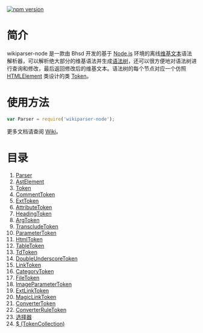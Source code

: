 [![npm version](https://badge.fury.io/js/wikiparser-node.svg)](https://www.npmjs.com/package/wikiparser-node)

# 简介
wikiparser-node 是一款由 Bhsd 开发的基于 [Node.js](https://nodejs.org/en/) 环境的离线[维基文本](https://www.mediawiki.org/wiki/Wikitext)语法解析器，可以解析绝大部分的维基语法并生成[语法树](https://en.wikipedia.org/wiki/Abstract_syntax_tree)，还可以很方便地对语法树进行查询和修改，最后返回修改后的维基文本。语法树的每个节点对应一个仿照 [HTMLElement](https://developer.mozilla.org/en-US/docs/Web/API/HTMLElement) 类设计的类 [Token](https://github.com/bhsd-harry/wikiparser-node/wiki/01.-Token)。

# 使用方法

```js
var Parser = require('wikiparser-node');
```

更多文档请查阅 [Wiki](https://github.com/bhsd-harry/wikiparser-node/wiki)。

# 目录

1. [Parser](https://github.com/bhsd-harry/wikiparser-node/wiki/Home#parser)
2. [AstElement](https://github.com/bhsd-harry/wikiparser-node/wiki/01.-Token#astelement)
3. [Token](https://github.com/bhsd-harry/wikiparser-node/wiki/01.-Token#token)
4. [CommentToken](https://github.com/bhsd-harry/wikiparser-node/wiki/02.-CommentToken等#commenttoken)
5. [ExtToken](https://github.com/bhsd-harry/wikiparser-node/wiki/03.-ExtToken)
6. [AttributeToken](https://github.com/bhsd-harry/wikiparser-node/wiki/04.-AttributeToken)
7. [HeadingToken](https://github.com/bhsd-harry/wikiparser-node/wiki/05.-HeadingToken)
8. [ArgToken](https://github.com/bhsd-harry/wikiparser-node/wiki/06.-ArgToken)
9. [TranscludeToken](https://github.com/bhsd-harry/wikiparser-node/wiki/07.-TranscludeToken)
10. [ParameterToken](https://github.com/bhsd-harry/wikiparser-node/wiki/08.-ParameterToken)
11. [HtmlToken](https://github.com/bhsd-harry/wikiparser-node/wiki/09.-HtmlToken)
12. [TableToken](https://github.com/bhsd-harry/wikiparser-node/wiki/10.-TableToken)
13. [TdToken](https://github.com/bhsd-harry/wikiparser-node/wiki/11.-TdToken)
14. [DoubleUnderscoreToken](https://github.com/bhsd-harry/wikiparser-node/wiki/12.-DoubleUnderscoreToken)
15. [LinkToken](https://github.com/bhsd-harry/wikiparser-node/wiki/13.-LinkToken)
16. [CategoryToken](https://github.com/bhsd-harry/wikiparser-node/wiki/14.-CategoryToken)
17. [FileToken](https://github.com/bhsd-harry/wikiparser-node/wiki/15.-FileToken和GalleryImageToken#filetoken)
18. [ImageParameterToken](https://github.com/bhsd-harry/wikiparser-node/wiki/16.-ImageParameterToken)
19. [ExtLinkToken](https://github.com/bhsd-harry/wikiparser-node/wiki/17.-ExtLinkToken和MagicLinkToken#extlinktoken)
20. [MagicLinkToken](https://github.com/bhsd-harry/wikiparser-node/wiki/17.-ExtLinkToken和MagicLinkToken#magiclinktoken)
21. [ConverterToken](https://github.com/bhsd-harry/wikiparser-node/wiki/18.-ConverterToken)
22. [ConverterRuleToken](https://github.com/bhsd-harry/wikiparser-node/wiki/19.-ConverterRuleToken)
23. [选择器](https://github.com/bhsd-harry/wikiparser-node/wiki/20.-选择器)
24. [$ (TokenCollection)](https://github.com/bhsd-harry/wikiparser-node/wiki/21.-$-(TokenCollection))
